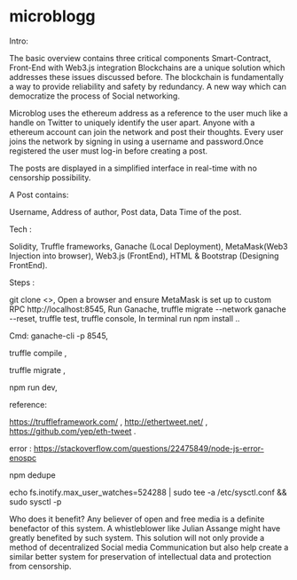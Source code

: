 # microblogg

Intro:

The basic overview contains three critical components Smart-Contract, Front-End with Web3.js integration 
Blockchains are a unique solution which addresses these issues discussed before. The blockchain is fundamentally a way to provide reliability and safety by redundancy. A new way which can democratize the process of Social networking.

Microblog uses the ethereum address as a reference to the user much like a handle on Twitter to uniquely identify the user apart. Anyone with a ethereum account can join the network and post their thoughts. Every user joins the network by signing in using a username and password.Once registered the user must log-in before creating a post.

The posts are displayed in a simplified interface in real-time with no censorship possibility.

A Post contains:

Username,
Address of author,
Post data,
Data Time of the post.

Tech :

Solidity,
Truffle frameworks, 
Ganache (Local Deployment),
MetaMask(Web3 Injection into browser),
Web3.js (FrontEnd),
HTML & Bootstrap (Designing FrontEnd).


Steps :

git clone <>,
Open a browser and ensure MetaMask is set up to custom RPC http://localhost:8545,
Run Ganache,
truffle migrate --network ganache --reset,
truffle test,
truffle console,
In terminal run npm install ..

Cmd:
ganache-cli -p 8545,

truffle compile ,

truffle migrate ,

npm run dev,

reference:

https://truffleframework.com/  ,
http://ethertweet.net/  ,
https://github.com/yep/eth-tweet  .


error :
https://stackoverflow.com/questions/22475849/node-js-error-enospc

 npm dedupe

echo fs.inotify.max_user_watches=524288 | sudo tee -a /etc/sysctl.conf && sudo sysctl -p

Who does it benefit?
Any believer of open and free media is a definite benefactor of this system. A whistleblower like Julian Assange might have greatly benefited by such system. This solution will not only provide a method of decentralized Social media Communication but also help create a similar better system for preservation of intellectual data and protection from censorship.

